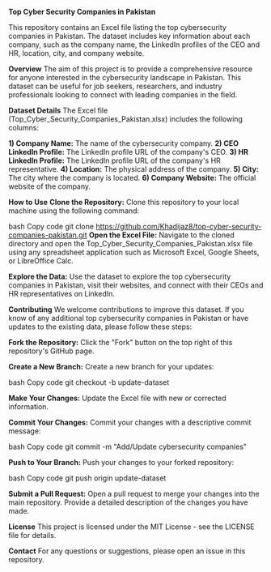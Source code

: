  **Top Cyber Security Companies in Pakistan**

This repository contains an Excel file listing the top cybersecurity companies in Pakistan. The dataset includes key information about each company, such as the company name, the LinkedIn profiles of the CEO and HR, location, city, and company website.

 **Overview**
The aim of this project is to provide a comprehensive resource for anyone interested in the cybersecurity landscape in Pakistan. This dataset can be useful for job seekers, researchers, and industry professionals looking to connect with leading companies in the field.

 **Dataset Details**
The Excel file (Top_Cyber_Security_Companies_Pakistan.xlsx) includes the following columns:

**1) Company Name:** The name of the cybersecurity company.
**2) CEO LinkedIn Profile:** The LinkedIn profile URL of the company's CEO.
**3) HR LinkedIn Profile:** The LinkedIn profile URL of the company's HR representative.
**4) Location:** The physical address of the company.
**5) City:** The city where the company is located.
**6) Company Website:** The official website of the company.

  **How to Use**
**Clone the Repository:** Clone this repository to your local machine using the following command:

bash
Copy code
git clone https://github.com/Khadijaz8/top-cyber-security-companies-pakistan.git
**Open the Excel File:** Navigate to the cloned directory and open the Top_Cyber_Security_Companies_Pakistan.xlsx file using any spreadsheet application such as Microsoft Excel, Google Sheets, or LibreOffice Calc.

**Explore the Data:** Use the dataset to explore the top cybersecurity companies in Pakistan, visit their websites, and connect with their CEOs and HR representatives on LinkedIn.

 **Contributing**
We welcome contributions to improve this dataset. If you know of any additional top cybersecurity companies in Pakistan or have updates to the existing data, please follow these steps:

**Fork the Repository:** Click the "Fork" button on the top right of this repository's GitHub page.

**Create a New Branch:** Create a new branch for your updates:

bash
Copy code
git checkout -b update-dataset

**Make Your Changes:** Update the Excel file with new or corrected information.

**Commit Your Changes:** Commit your changes with a descriptive commit message:

bash
Copy code
git commit -m "Add/Update cybersecurity companies"

**Push to Your Branch:** Push your changes to your forked repository:

bash
Copy code
git push origin update-dataset

**Submit a Pull Request:** Open a pull request to merge your changes into the main repository. Provide a detailed description of the changes you have made.

**License**
This project is licensed under the MIT License - see the LICENSE file for details.

**Contact**
For any questions or suggestions, please open an issue in this repository. 
